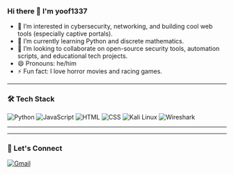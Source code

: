 ### Hi there 👋 I'm yoof1337

- 👀 I’m interested in cybersecurity, networking, and building cool web tools (especially captive portals).
- 🌱 I’m currently learning Python and discrete mathematics.
- 💞️ I’m looking to collaborate on open-source security tools, automation scripts, and educational tech projects.
- 😄 Pronouns: he/him
- ⚡ Fun fact: I love horror movies and racing games.

---

### 🛠️ Tech Stack
![Python](https://img.shields.io/badge/Python-3776AB?style=flat&logo=python&logoColor=white)
![JavaScript](https://img.shields.io/badge/JavaScript-F7DF1E?style=flat&logo=javascript&logoColor=black)
![HTML](https://img.shields.io/badge/HTML5-E34F26?style=flat&logo=html5&logoColor=white)
![CSS](https://img.shields.io/badge/CSS3-1572B6?style=flat&logo=css3&logoColor=white)
![Kali Linux](https://img.shields.io/badge/Kali_Linux-557C94?style=flat&logo=kalilinux&logoColor=white)
![Wireshark](https://img.shields.io/badge/Wireshark-1679A7?style=flat&logo=wireshark&logoColor=white)

---



---

### 🔗 Let's Connect
[![Gmail](https://img.shields.io/badge/Gmail-D14836?style=flat&logo=gmail&logoColor=white)](mailto:d.yoofii78@gmail.com)


<!---
lenoxspider/lenoxspider is a ✨ special ✨ repository because its `README.md` (this file) appears on your GitHub profile.
You can click the Preview link to take a look at your changes.
--->
